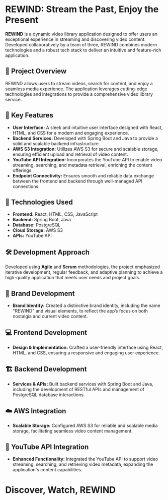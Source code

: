 # REWIND: Stream the Past, Enjoy the Present

**REWIND** is a dynamic video library application designed to offer users an exceptional experience in streaming and discovering video content. Developed collaboratively by a team of three, REWIND combines modern technologies and a robust tech stack to deliver an intuitive and feature-rich application.

## 🚀 **Project Overview**

REWIND allows users to stream videos, search for content, and enjoy a seamless media experience. The application leverages cutting-edge technologies and integrations to provide a comprehensive video library service. 

## 🌟 **Key Features**

- **User Interface:** A sleek and intuitive user interface designed with React, HTML, and CSS for a modern and engaging experience.
- **Backend Services:** Developed with Spring Boot and Java to provide a solid and scalable backend infrastructure.
- **AWS S3 Integration:** Utilizes AWS S3 for secure and scalable storage, ensuring efficient upload and retrieval of video content.
- **YouTube API Integration:** Incorporates the YouTube API to enable video streaming, searching, and metadata retrieval, enriching the content offerings.
- **Endpoint Connectivity:** Ensures smooth and reliable data exchange between the frontend and backend through well-managed API connections.

## 🔧 **Technologies Used**

- **Frontend:** React, HTML, CSS, JavaScript
- **Backend:** Spring Boot, Java
- **Database:** PostgreSQL
- **Cloud Storage:** AWS S3
- **APIs:** YouTube API

## 🛠️ **Development Approach**

Developed using **Agile** and **Scrum** methodologies, the project emphasized iterative development, regular feedback, and adaptive planning to achieve a high-quality application that meets user needs and project goals.

## 🎨 **Brand Development**

- **Brand Identity:** Created a distinctive brand identity, including the name "REWIND" and visual elements, to reflect the app’s focus on both nostalgia and current video content.

## 💻 **Frontend Development**

- **Design & Implementation:** Crafted a user-friendly interface using React, HTML, and CSS, ensuring a responsive and engaging user experience.

## 🏗️ **Backend Development**

- **Services & APIs:** Built backend services with Spring Boot and Java, including the development of RESTful APIs and management of PostgreSQL database interactions.

## ☁️ **AWS Integration**

- **Scalable Storage:** Configured AWS S3 for reliable and scalable media storage, facilitating seamless video content management.

## 🎥 **YouTube API Integration**

- **Enhanced Functionality:** Integrated the YouTube API to support video streaming, searching, and retrieving video metadata, expanding the application's content capabilities.

# Discover, Watch, REWIND 
